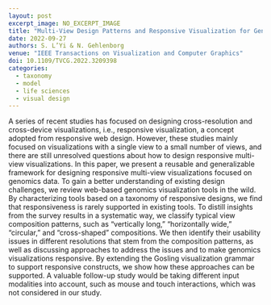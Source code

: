 ```yaml
---
layout: post
excerpt_image: NO_EXCERPT_IMAGE
title: "Multi-View Design Patterns and Responsive Visualization for Genomics Data"
date: 2022-09-27
authors: S. L’Yi & N. Gehlenborg
venue: "IEEE Transactions on Visualization and Computer Graphics"
doi: 10.1109/TVCG.2022.3209398
categories:
  - taxonomy
  - model
  - life sciences
  - visual design
---
```

A series of recent studies has focused on designing cross-resolution and cross-device visualizations, i.e., responsive visualization, a concept adopted from responsive web design. However, these studies mainly focused on visualizations with a single view to a small number of views, and there are still unresolved questions about how to design responsive multi-view visualizations. In this paper, we present a reusable and generalizable framework for designing responsive multi-view visualizations focused on genomics data. To gain a better understanding of existing design challenges, we review web-based genomics visualization tools in the wild. By characterizing tools based on a taxonomy of responsive designs, we find that responsiveness is rarely supported in existing tools. To distill insights from the survey results in a systematic way, we classify typical view composition patterns, such as “vertically long,” “horizontally wide,” “circular,” and “cross-shaped” compositions. We then identify their usability issues in different resolutions that stem from the composition patterns, as well as discussing approaches to address the issues and to make genomics visualizations responsive. By extending the Gosling visualization grammar to support responsive constructs, we show how these approaches can be supported. A valuable follow-up study would be taking different input modalities into account, such as mouse and touch interactions, which was not considered in our study.
